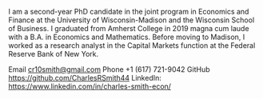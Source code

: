I am a second-year PhD candidate in the joint program in Economics and Finance at the University of Wisconsin-Madison and the Wisconsin School of Business. I graduated from Amherst College in 2019 magna cum laude with a B.A. in Economics and Mathematics. Before moving to Madison, I worked as a research analyst in the Capital Markets function at the Federal Reserve Bank of New York. 

Email cr10smith@gmail.com 
Phone +1 (617) 721-9042
GitHub https://github.com/CharlesRSmith44
LinkedIn: https://www.linkedin.com/in/charles-smith-econ/

